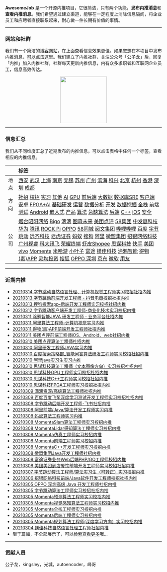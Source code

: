 
 

**AwesomeJob** 是一个开源内推项目，它很简洁，只有两个功能，**发布内推消息**和**查看内推消息**。我们希望通过建立渠道，能够在一定程度上消除信息隔阂，将企业员工和应聘者直接联系起来，耐心做一件长期有价值的事情。

---

### 网站和社群

我们有一个简洁的[博客网站](https://awesomejob.gitee.io/)，在上面查看信息效果更佳。如果您想在本项目中发布内推消息，[可以点击这里](https://wj.qq.com/s2/8043669/40c0)。我们建立了内推社群，关注公众号「公子龙」后，回复「内推」加入内推社群，社群每天更新内推信息，内有众多求职者和互联网企业员工，信息高效传达。

<div align=center><img src="https://img-blog.csdnimg.cn/20210306220847278.jpg?x-oss-process=type_ZmFuZ3poZW5naGVpdGk,shadow_10,text_aHR0cHM6Ly9ibG9nLmNzZG4ubmV0L0RvSmludGlhbg==,size_16,color_FFFFFF,t_70#pic_center" width="150"/></div>


--- 
### 信息汇总

我们从不同维度汇总了近期发布的内推信息，可以点击表格中任何一个标签，查看相应的内推信息。

||标签|
|:---:|:---|
|地点|[西安](https://dikea.github.io//tags)  [武汉](https://dikea.github.io//tags)  [上海](https://dikea.github.io//tags)  [南京](https://dikea.github.io//tags)  [无锡](https://dikea.github.io//tags)  [苏州](https://dikea.github.io//tags)  [广州](https://dikea.github.io//tags)  [滨海](https://dikea.github.io//tags)  [科兴](https://dikea.github.io//tags)  [北京](https://dikea.github.io//tags)  [杭州](https://dikea.github.io//tags)  [香港](https://dikea.github.io//tags)  [深圳](https://dikea.github.io//tags)  [成都](https://dikea.github.io//tags)|
|方向|[社招](https://dikea.github.io//series)  [校招](https://dikea.github.io//series)  [实习](https://dikea.github.io//series)	[其他](https://dikea.github.io//categories)  [AI](https://dikea.github.io//categories)  [GPU](https://dikea.github.io//categories)  [前后端](https://dikea.github.io//categories)  [大数据](https://dikea.github.io//categories)  [数据库SRE](https://dikea.github.io//categories)  [客户端](https://dikea.github.io//categories)  [安卓](https://dikea.github.io//categories)  [FPGA+AI](https://dikea.github.io//categories)  [基础研发](https://dikea.github.io//categories)  [运营](https://dikea.github.io//categories)  [数据分析](https://dikea.github.io//categories)  [开发](https://dikea.github.io//categories)  [数据挖掘](https://dikea.github.io//categories)  [全栈](https://dikea.github.io//categories)  [前端](https://dikea.github.io//categories)  [测试](https://dikea.github.io//categories)  [Android](https://dikea.github.io//categories)  [嵌入式](https://dikea.github.io//categories)  [产品](https://dikea.github.io//categories)  [算法](https://dikea.github.io//categories)  [急缺算法](https://dikea.github.io//categories)  [后端](https://dikea.github.io//categories)  [C++](https://dikea.github.io//categories)  [iOS](https://dikea.github.io//categories)  [安全](https://dikea.github.io//categories)|
|公司|[烟台昭阳网络](https://dikea.github.io//tags)  [Bigo](https://dikea.github.io//tags)  [滴滴](https://dikea.github.io//tags)  [图森未来](https://dikea.github.io//tags)  [美团点评](https://dikea.github.io//tags)  [58集团](https://dikea.github.io//tags)  [中发展科技](https://dikea.github.io//tags)  [华为](https://dikea.github.io//tags)  [腾讯](https://dikea.github.io//tags)  [ROCK Pi](https://dikea.github.io//tags)  [OPPO](https://dikea.github.io//tags)  [58同城](https://dikea.github.io//tags)  [阅文集团](https://dikea.github.io//tags)  [哔哩哔哩](https://dikea.github.io//tags)  [百度](https://dikea.github.io//tags)  [字节跳动](https://dikea.github.io//tags)  [远齐科技](https://dikea.github.io//tags)  [老虎证券](https://dikea.github.io//tags)  [蚂蚁](https://dikea.github.io//tags)  [搜狗](https://dikea.github.io//tags)  [阿里](https://dikea.github.io//tags)  [微盟集团](https://dikea.github.io//tags)  [招银网络科技](https://dikea.github.io//tags)  [广州视睿](https://dikea.github.io//tags)  [科大讯飞](https://dikea.github.io//tags)  [荣耀终端](https://dikea.github.io//tags)  [虾皮Shopee](https://dikea.github.io//tags)  [思谋科技](https://dikea.github.io//tags)  [快手](https://dikea.github.io//tags)  [美团](https://dikea.github.io//tags)  [vivo](https://dikea.github.io//tags)  [Momenta](https://dikea.github.io//tags)  [米哈游](https://dikea.github.io//tags)  [小叶子](https://dikea.github.io//tags)  [富途](https://dikea.github.io//tags)  [镁佳科技](https://dikea.github.io//tags)  [涂鸦智能](https://dikea.github.io//tags)  [得物(毒)APP](https://dikea.github.io//tags)  [灵均投资](https://dikea.github.io//tags)  [搜狐](https://dikea.github.io//tags)  [OPPO 深圳](https://dikea.github.io//tags)  [京东](https://dikea.github.io//tags)  [微软](https://dikea.github.io//tags)  [用友](https://dikea.github.io//tags)|
--- 

### 近期内推 
- [20210314  字节跳动自然语言处理、计算机视觉工程师实习校招社招内推](https://dikea.github.io/posts/jobs/job_123)
- [20210313  字节跳动前端开发工程师 - 抖音电商校招社招内推](https://dikea.github.io/posts/jobs/job_122)
- [20210313  搜狗搜索app-后端开发工程师实习校招社招内推](https://dikea.github.io/posts/jobs/job_121)
- [20210312  字节跳动客户端开发工程师-商业化技术实习校招内推](https://dikea.github.io/posts/jobs/job_120)
- [20210311  涂鸦智能JAVA 研发工程师 - 业务平台社招内推](https://dikea.github.io/posts/jobs/job_119)
- [20210311  阿里算法工程师-计算机视觉实习内推](https://dikea.github.io/posts/jobs/job_118)
- [20210311  得物(毒)APP前端开发工程师社招内推](https://dikea.github.io/posts/jobs/job_117)
- [20210311  美团点评前端工程师iOS、Android、web社招内推](https://dikea.github.io/posts/jobs/job_116)
- [20210310  美团点评算法工程师社招内推](https://dikea.github.io/posts/jobs/job_115)
- [20210310  阿里研发工程师JAVA实习内推](https://dikea.github.io/posts/jobs/job_114)
- [20210310  百度搜索策略部_智能问答算法研发工程师实习校招社招内推](https://dikea.github.io/posts/jobs/job_113)
- [20210310  阿里java实习生实习内推](https://dikea.github.io/posts/jobs/job_112)
- [20210310  思谋科技算法工程师（文本图像方向）实习校招社招内推](https://dikea.github.io/posts/jobs/job_111)
- [20210310  思谋科技GPU工程师实习校招社招内推](https://dikea.github.io/posts/jobs/job_110)
- [20210310  思谋科技C++工程师实习校招社招内推](https://dikea.github.io/posts/jobs/job_109)
- [20210310  思谋科技FPGA工程师实习校招社招内推](https://dikea.github.io/posts/jobs/job_108)
- [20210309  滴滴资深/高级算法工程师社招内推](https://dikea.github.io/posts/jobs/job_107)
- [20210309  百度百度飞桨深度学习测试开发工程师实习校招社招内推](https://dikea.github.io/posts/jobs/job_106)
- [20210308  字节跳动后端开发工程师-飞书社招内推](https://dikea.github.io/posts/jobs/job_105)
- [20210308  阿里前端/Java/算法开发工程师实习内推](https://dikea.github.io/posts/jobs/job_104)
- [20210308  蚂蚁算法工程师实习内推](https://dikea.github.io/posts/jobs/job_103)
- [20210308  MomentaSlam算法工程师实习校招内推](https://dikea.github.io/posts/jobs/job_102)
- [20210308  MomentaLidar感知算法工程师实习校招内推](https://dikea.github.io/posts/jobs/job_101)
- [20210308  Momenta仿真工程师实习校招内推](https://dikea.github.io/posts/jobs/job_100)
- [20210308  Momenta前端工程师实习校招内推](https://dikea.github.io/posts/jobs/job_99)
- [20210308  MomentaC++开发工程师实习校招内推](https://dikea.github.io/posts/jobs/job_98)
- [20210308  微盟集团Java开发工程师社招内推](https://dikea.github.io/posts/jobs/job_97)
- [20210308  富途证券业务Web后端PHP/GO工程师校招内推](https://dikea.github.io/posts/jobs/job_96)
- [20210308  美团美团到店餐饮前端开发工程师实习校招社招内推](https://dikea.github.io/posts/jobs/job_95)
- [20210307  字节跳动算法工程师/算法实习生（可转正）实习校招内推](https://dikea.github.io/posts/jobs/job_94)
- [20210306  招银网络科技前端/Java软件开发工程师校招社招内推](https://dikea.github.io/posts/jobs/job_93)
- [20210305  OPPO 深圳高级 Java 开发工程师社招内推](https://dikea.github.io/posts/jobs/job_92)
- [20210305  字节跳动算法工程师实习校招社招内推](https://dikea.github.io/posts/jobs/job_91)
- [20210305  Momenta预测算法工程师实习校招内推](https://dikea.github.io/posts/jobs/job_90)
- [20210305  Momenta视觉感知算法工程师实习校招内推](https://dikea.github.io/posts/jobs/job_89)
- [20210305  Momenta全栈工程师实习校招内推](https://dikea.github.io/posts/jobs/job_88)
- [20210305  Momenta后端工程师实习校招内推](https://dikea.github.io/posts/jobs/job_87)
- [20210305  Momenta规划算法工程师(深度学习方向）实习校招内推](https://dikea.github.io/posts/jobs/job_86)
- [20210304  镁佳科技自然语言处理工程师社招内推](https://dikea.github.io/posts/jobs/job_85)
- 限于篇幅，不全部展示了，可以[检索查看更多](https://awesomejob.gitee.io/)哦...
--- 
### 贡献人员
公子龙，kingsley，光城，autoencoder，峰哥